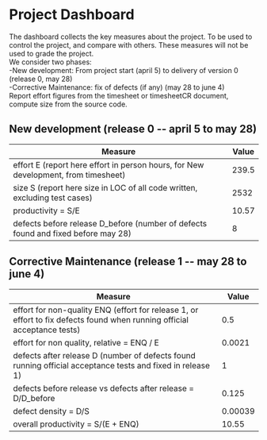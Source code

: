 # Project Dashboard

The dashboard collects the key measures about the project.
To be used to control the project, and compare with others. These measures will not be used to grade the project. <br>
We consider two phases: <br>
-New development: From project start (april 5) to delivery of version 0 (release 0, may 28) <br>
-Corrective Maintenance: fix of defects (if any)  (may 28 to june 4)   <br>
Report effort figures from the timesheet or timesheetCR document, compute size from the source code.

## New development (release 0  -- april 5 to may 28)
| Measure| Value |
|---|---|
|effort E (report here effort in person hours, for New development, from timesheet)  |239.5|
|size S (report here size in LOC of all code written, excluding test cases)  |2532|
|productivity = S/E |10.57
|defects before release D_before (number of defects found and fixed before may 28) |8|




## Corrective Maintenance (release 1 -- may 28 to june 4)

| Measure | Value|
|---|---|
| effort for non-quality ENQ (effort for release 1, or effort to fix defects found when running official acceptance tests) |0.5|
| effort for non quality, relative = ENQ / E |0.0021|
|defects after release D (number of defects found running official acceptance tests and  fixed in release 1) |1|
| defects before release vs defects after release = D/D_before |0.125|
|defect density = D/S|0.00039|
|overall productivity = S/(E + ENQ)|10.55|
